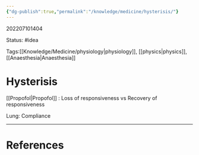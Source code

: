 ```yaml
---
{"dg-publish":true,"permalink":"/knowledge/medicine/hysterisis/"}
---
```


202207101404

Status: #idea

Tags:[[Knowledge/Medicine/physiology\|physiology]], [[physics\|physics]], [[Anaesthesia\|Anaesthesia]]

# Hysterisis
[[Propofol\|Propofol]] : Loss of responsiveness vs Recovery of responsiveness

Lung: Compliance




___
# References
